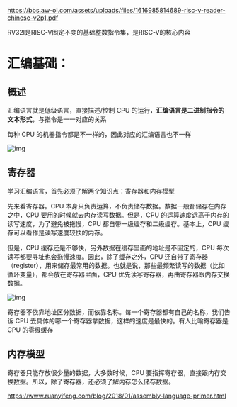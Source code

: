 https://bbs.aw-ol.com/assets/uploads/files/1616985814689-risc-v-reader-chinese-v2p1.pdf



RV32I是RISC-V固定不变的基础整数指令集，是RISC-V的核心内容

# 汇编基础：

## 概述

汇编语言就是低级语言，直接描述/控制 CPU 的运行，**汇编语言是二进制指令的文本形式**，与指令是一一对应的关系

每种 CPU 的机器指令都是不一样的，因此对应的汇编语言也不一样

![img](https://cdn.jsdelivr.net/gh/yyheroi/yyheroi_blog_img_resource@main/images/202408061753372.png)





## 寄存器

学习汇编语言，首先必须了解两个知识点：寄存器和内存模型

先来看寄存器。CPU 本身只负责运算，不负责储存数据。数据一般都储存在内存之中，CPU 要用的时候就去内存读写数据。但是，CPU 的运算速度远高于内存的读写速度，为了避免被拖慢，CPU 都自带一级缓存和二级缓存。基本上，CPU 缓存可以看作是读写速度较快的内存。

但是，CPU 缓存还是不够快，另外数据在缓存里面的地址是不固定的，CPU 每次读写都要寻址也会拖慢速度。因此，除了缓存之外，CPU 还自带了寄存器（register），用来储存最常用的数据。也就是说，那些最频繁读写的数据（比如循环变量），都会放在寄存器里面，CPU 优先读写寄存器，再由寄存器跟内存交换数据。

![img](https://cdn.jsdelivr.net/gh/yyheroi/yyheroi_blog_img_resource@main/images/202408061800805.png)

寄存器不依靠地址区分数据，而依靠名称。每一个寄存器都有自己的名称，我们告诉 CPU 去具体的哪一个寄存器拿数据，这样的速度是最快的。有人比喻寄存器是 CPU 的零级缓存

## 内存模型

寄存器只能存放很少量的数据，大多数时候，CPU 要指挥寄存器，直接跟内存交换数据。所以，除了寄存器，还必须了解内存怎么储存数据。



https://www.ruanyifeng.com/blog/2018/01/assembly-language-primer.html




